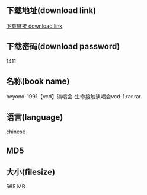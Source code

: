 ## 下载地址(download link)
[下载链接 download link](https://voluble-croquembouche-d321dc.netlify.app/?s=beyond-1991%E3%80%90vcd%E3%80%91%E6%BC%94%E5%94%B1%E4%BC%9A-%E7%94%9F%E5%91%BD%E6%8E%A5%E8%A7%A6%E6%BC%94%E5%94%B1%E4%BC%9Avcd-1.rar)

## 下载密码(download password)
1411

## 名称(book name)
beyond-1991【vcd】演唱会-生命接触演唱会vcd-1.rar.rar

## 语言(language)
chinese

## MD5


## 大小(filesize)
565 MB
